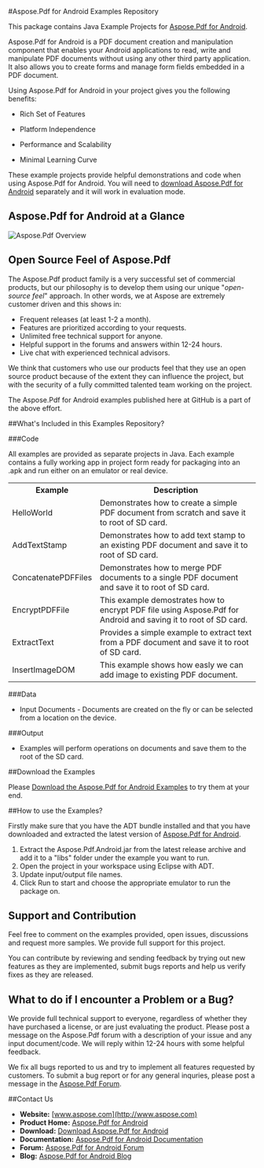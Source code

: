 #Aspose.Pdf for Android Examples Repository

This package contains Java Example Projects for [Aspose.Pdf for Android](http://www.aspose.com/android/pdf-component.aspx).

Aspose.Pdf for Android is a PDF document creation and manipulation component that enables your Android applications to read, write and manipulate PDF documents without using any other third party application. It also allows you to create forms and manage form fields embedded in a PDF document.

Using Aspose.Pdf for Android in your project gives you the following benefits:

+ Rich Set of Features

+ Platform Independence

+ Performance and Scalability

+ Minimal Learning Curve

These example projects provide helpful demonstrations and code when using Aspose.Pdf for Android. You will need to [download Aspose.Pdf for Android](http://www.aspose.com/community/files/74/android-components/aspose.pdf-for-android/default.aspx) separately and it will work in evaluation mode.

## Aspose.Pdf for Android at a Glance
![Aspose.Pdf Overview](http://www.aspose.com/Aspose.Pdf/Images/asposePdf-forAndroid-At-A-Glance-diagram.png "The Main Features of Aspose.Pdf for Android")

## Open Source Feel of Aspose.Pdf

The Aspose.Pdf product family is a very successful set of commercial products, but our philosophy is to develop them using our unique "*open-source feel*" approach. In other words, we at Aspose are extremely customer driven and this shows in:

+ Frequent releases (at least 1-2 a month).
+ Features are prioritized according to your requests.
+ Unlimited free technical support for anyone.
+ Helpful support in the forums and answers within 12-24 hours.
+ Live chat with experienced technical advisors.

We think that customers who use our products feel that they use an open source product because of the extent they can influence the project, but with the security of a fully committed talented team working on the project.

The Aspose.Pdf for Android examples published here at GitHub is a part of the above effort.

##What's Included in this Examples Repository?

###Code

All examples are provided as separate projects in Java. Each example contains a fully working app in project form ready for packaging into an .apk and run either on an emulator or real device.

<table>
  <tr><th>Example<th>Description</th></tr>
  <tr><td>HelloWorld</td><td>Demonstrates how to create a simple PDF document from scratch and save it to root of SD card.</td></tr>
  <tr><td>AddTextStamp</td><td>Demonstrates how to add text stamp to an existing PDF document and save it to root of SD card.</td></tr>
  <tr><td>ConcatenatePDFFiles</td><td>Demonstrates how to merge PDF documents to a single PDF document and save it to root of SD card.</td></tr>
  <tr><td>EncryptPDFFile</td><td>This example demostrates how to encrypt PDF file using Aspose.Pdf for Android and saving it to root of SD card.</td></tr>
  <tr><td>ExtractText</td><td>Provides a simple example to extract text from a PDF document and save it to root of SD card.</td></tr>
  <tr><td>InsertImageDOM</td><td>This example shows how easly we can add image to existing PDF document.</td></tr>
</table>

###Data

+ Input Documents - Documents are created on the fly or can be selected from a location on the device.

###Output

+ Examples will perform operations on documents and save them to the root of the SD card.

##Download the Examples

Please [Download the Aspose.Pdf for Android Examples](https://github.com/asposepdf/Aspose_Pdf_Android/archive/master.zip) to try them at your end.


##How to use the Examples?

Firstly make sure that you have the ADT bundle installed and that you have downloaded and extracted the latest version of [Aspose.Pdf for Android](http://www.aspose.com/community/files/74/android-components/aspose.pdf-for-android/default.aspx).

1. Extract the Aspose.Pdf.Android.jar from the latest release archive and add it to a "libs" folder under the example you want to run.
1. Open the project in your workspace using Eclipse with ADT.
1. Update input/output file names.
1. Click Run to start and choose the appropriate emulator to run the package on.

## Support and Contribution

Feel free to comment on the examples provided, open issues, discussions and request more samples. We provide full support for this project.

You can contribute by reviewing and sending feedback by trying out new features as they are implemented, submit bugs reports and help us verify fixes as they are released.

## What to do if I encounter a Problem or a Bug?

We provide full technical support to everyone, regardless of whether they have purchased a license, or are just evaluating the product. Please post a message on the Aspose.Pdf forum with a description of your issue and any input document/code. We will reply within 12-24 hours with some helpful feedback.

We fix all bugs reported to us and try to implement all features requested by customers. To submit a bug report or for any general inquries, please post a message in the [Aspose.Pdf Forum](http://www.aspose.com/community/forums/aspose.pdf-product-family/20/showforum.aspx).

##Contact Us

+ **Website:** [www.aspose.com](http://www.aspose.com)
+ **Product Home:** [Aspose.Pdf for Android](http://www.aspose.com/android/pdf-component.aspx)
+ **Download:** [Download Aspose.Pdf for Android](http://www.aspose.com/community/files/74/android-components/aspose.pdf-for-android/default.aspx)
+ **Documentation:** [Aspose.Pdf for Android Documentation](http://www.aspose.com/docs/display/pdfandroid/Home)
+ **Forum:** [Aspose.Pdf for Android Forum](http://www.aspose.com/community/forums/aspose.pdf-product-family/20/showforum.aspx)
+ **Blog:** [Aspose.Pdf for Android Blog](http://www.aspose.com/blogs/aspose-products/aspose-pdf-product-family.html)
